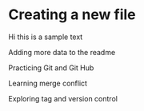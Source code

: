 # Creating a new file

Hi this is a sample text

Adding more data to the readme

Practicing Git and Git Hub 

Learning merge conflict

Exploring tag and version control